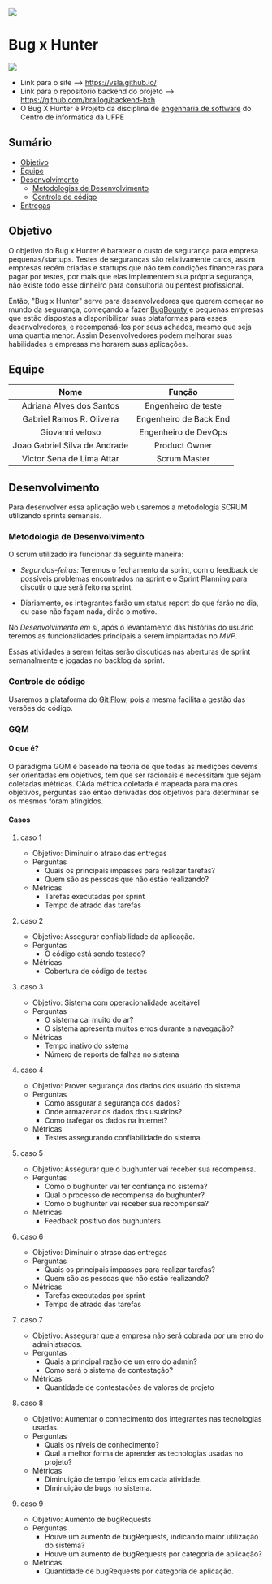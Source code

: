 ![](https://img.shields.io/badge/Status-Under%20Development-green)

# Bug x Hunter

[![](http://files.softicons.com/download/culture-icons/anime-icons-i-ii-by-samir-chajia/png/128x128/Hunter%20x%20Hunter.png)](#)

- Link para o site --> https://vsla.github.io/
- Link para o repositorio backend do projeto --> https://github.com/brailog/backend-bxh
- O Bug X Hunter é Projeto da disciplina de [engenharia de software](https://github.com/IF977/if977) do Centro de informática da UFPE

## Sumário

- [Objetivo](#Objetivo)
- [Equipe](#Equipe)
- [Desenvolvimento](#Desenvolvimento)
  - [Metodologias de Desenvolvimento](#metodologia-de-desenvolvimento)
  - [Controle de código](#controle-de-código)
- [Entregas](https://github.com/vsla/BugHunter/blob/master/docs/iteracoes.md)

## Objetivo

O objetivo do Bug x Hunter é baratear o custo de segurança para empresa pequenas/startups. Testes de seguranças são relativamente caros, assim empresas recém criadas e startups que não tem condições financeiras para pagar por testes, por mais que elas implementem sua própria segurança, não existe todo esse dinheiro para consultoria ou pentest profissional.

Então, "Bug x Hunter" serve para desenvolvedores que querem começar no mundo da segurança, começando a fazer [BugBounty](https://github.com/vsla/teste/wiki/Bug-x-Hunter-Wiki) e pequenas empresas que estão dispostas a disponibilizar suas plataformas para esses desenvolvedores, e recompensá-los por seus achados, mesmo que seja uma quantia menor. Assim Desenvolvedores podem melhorar suas habilidades e empresas melhorarem suas aplicações.

## Equipe

|             Nome              |         Função          |
| :---------------------------: | :---------------------: |
|   Adriana Alves dos Santos    |   Engenheiro de teste   |
|   Gabriel Ramos R. Oliveira   | Engenheiro de Back End  |
|        Giovanni veloso        |  Engenheiro de DevOps   |
| Joao Gabriel Silva de Andrade |      Product Owner      |
|   Victor Sena de Lima Attar   |      Scrum Master       |

## Desenvolvimento

Para desenvolver essa aplicação web usaremos a metodologia SCRUM utilizando sprints semanais.

### Metodologia de Desenvolvimento

O scrum utilizado irá funcionar da seguinte maneira:

- _Segundas-feiras:_ Teremos o fechamento da sprint, com o feedback de possíveis problemas encontrados na sprint e o Sprint Planning para discutir o que será feito na sprint.

- Diariamente, os integrantes farão um status report do que farão no dia, ou caso não façam nada, dirão o motivo.

No _Desenvolvimento em si_, após o levantamento das histórias do usuário teremos as funcionalidades principais a serem implantadas no _MVP_.

Essas atividades a serem feitas serão discutidas nas aberturas de sprint semanalmente e jogadas no backlog da sprint.

### Controle de código

Usaremos a plataforma do [Git Flow](https://medium.com/trainingcenter/utilizando-o-fluxo-git-flow-e63d5e0d5e04), pois a mesma facilita a gestão das versões do código.

### GQM

#### O que é?

O paradigma GQM é baseado na teoria de que todas as medições devems ser orientadas em objetivos, tem que ser racionais e necessitam que sejam coletadas métricas. CAda métrica coletada é mapeada para maiores objetivos, perguntas são então derivadas dos objetivos para determinar se os mesmos foram atingidos.

#### Casos

1. caso 1
   - Objetivo: Diminuir o atraso das entregas
   - Perguntas
     - Quais os principais impasses para realizar tarefas?
     - Quem são as pessoas que não estão realizando?
   - Métricas
     - Tarefas executadas por sprint
     - Tempo de atrado das tarefas
2. caso 2

   - Objetivo: Assegurar confiabilidade da aplicação.
   - Perguntas
     - O código está sendo testado?
   - Métricas
     - Cobertura de código de testes

3. caso 3

   - Objetivo: Sistema com operacionalidade aceitável
   - Perguntas
     - O sistema cai muito do ar?
     - O sistema apresenta muitos erros durante a navegação?
   - Métricas
     - Tempo inativo do sstema
     - Número de reports de falhas no sistema

4. caso 4

   - Objetivo: Prover segurança dos dados dos usuário do sistema
   - Perguntas
     - Como assgurar a segurança dos dados?
     - Onde armazenar os dados dos usuários?
     - Como trafegar os dados na internet?
   - Métricas
     - Testes assegurando confiabilidade do sistema

5. caso 5

   - Objetivo: Assegurar que o bughunter vai receber sua recompensa.
   - Perguntas
     - Como o bughunter vai ter confiança no sistema?
     - Qual o processo de recompensa do bughunter?
     - Como o bughunter vai receber sua recompensa?
   - Métricas
     - Feedback positivo dos bughunters

6. caso 6

   - Objetivo: Diminuir o atraso das entregas
   - Perguntas
     - Quais os principais impasses para realizar tarefas?
     - Quem são as pessoas que não estão realizando?
   - Métricas
     - Tarefas executadas por sprint
     - Tempo de atrado das tarefas

7. caso 7

   - Objetivo: Assegurar que a empresa não será cobrada por um erro do administrados.
   - Perguntas
     - Quais a principal razão de um erro do admin?
     - Como será o sistema de contestação?
   - Métricas
     - Quantidade de contestações de valores de projeto

8. caso 8

   - Objetivo: Aumentar o conhecimento dos integrantes nas tecnologias usadas.
   - Perguntas
     - Quais os níveis de conhecimento?
     - Qual a melhor forma de aprender as tecnologias usadas no projeto?
   - Métricas
     - Diminuição de tempo feitos em cada atividade.
     - DIminuição de bugs no sistema.

9. caso 9
   - Objetivo: Aumento de bugRequests
   - Perguntas
     - Houve um aumento de bugRequests, indicando maior utilização do sistema?
     - Houve um aumento de bugRequests por categoria de aplicação?
   - Métricas
     - Quantidade de bugRequests por categoria de aplicação.
